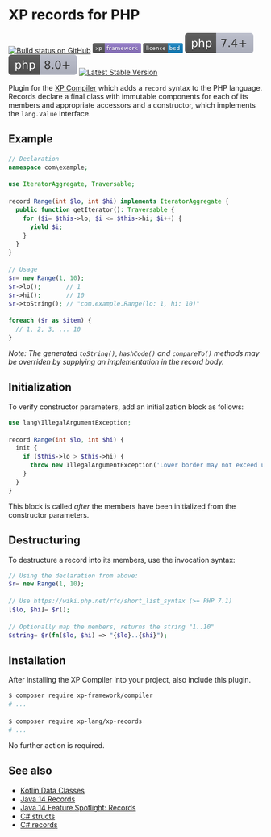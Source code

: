 XP records for PHP
==================

[![Build status on GitHub](https://github.com/xp-lang/xp-records/workflows/Tests/badge.svg)](https://github.com/xp-lang/xp-records/actions)
[![XP Framework Module](https://raw.githubusercontent.com/xp-framework/web/master/static/xp-framework-badge.png)](https://github.com/xp-framework/core)
[![BSD Licence](https://raw.githubusercontent.com/xp-framework/web/master/static/licence-bsd.png)](https://github.com/xp-framework/core/blob/master/LICENCE.md)
[![Requires PHP 7.4+](https://raw.githubusercontent.com/xp-framework/web/master/static/php-7_4plus.svg)](http://php.net/)
[![Supports PHP 8.0+](https://raw.githubusercontent.com/xp-framework/web/master/static/php-8_0plus.svg)](http://php.net/)
[![Latest Stable Version](https://poser.pugx.org/xp-lang/xp-records/version.png)](https://packagist.org/packages/xp-lang/xp-records)

Plugin for the [XP Compiler](https://github.com/xp-framework/compiler/) which adds a `record` syntax to the PHP language. Records declare a final class with immutable components for each of its members and appropriate accessors and a constructor, which implements the `lang.Value` interface.

Example
-------

```php
// Declaration
namespace com\example;

use IteratorAggregate, Traversable;

record Range(int $lo, int $hi) implements IteratorAggregate {
  public function getIterator(): Traversable {
    for ($i= $this->lo; $i <= $this->hi; $i++) {
      yield $i;
    }
  }
}

// Usage
$r= new Range(1, 10);
$r->lo();       // 1
$r->hi();       // 10
$r->toString(); // "com.example.Range(lo: 1, hi: 10)"

foreach ($r as $item) {
  // 1, 2, 3, ... 10
}
```

*Note: The generated `toString()`, `hashCode()` and `compareTo()` methods may be overriden by supplying an implementation in the record body.*

Initialization
--------------
To verify constructor parameters, add an initialization block as follows:

```php
use lang\IllegalArgumentException;

record Range(int $lo, int $hi) {
  init {
    if ($this->lo > $this->hi) {
      throw new IllegalArgumentException('Lower border may not exceed upper border');
    }
  }
}
```

This block is called *after* the members have been initialized from the constructor parameters.

Destructuring
-------------
To destructure a record into its members, use the invocation syntax:

```php
// Using the declaration from above:
$r= new Range(1, 10);

// Use https://wiki.php.net/rfc/short_list_syntax (>= PHP 7.1)
[$lo, $hi]= $r();

// Optionally map the members, returns the string "1..10"
$string= $r(fn($lo, $hi) => "{$lo}..{$hi}");
```

Installation
------------
After installing the XP Compiler into your project, also include this plugin.

```bash
$ composer require xp-framework/compiler
# ...

$ composer require xp-lang/xp-records
# ...
```

No further action is required.

See also
--------
* [Kotlin Data Classes](https://kotlinlang.org/docs/reference/data-classes.html)
* [Java 14 Records](https://docs.oracle.com/en/java/javase/14/language/records.html)
* [Java 14 Feature Spotlight: Records](https://www.infoq.com/articles/java-14-feature-spotlight/)
* [C# structs](https://docs.microsoft.com/en-us/dotnet/csharp/language-reference/builtin-types/struct)
* [C# records](https://docs.microsoft.com/en-us/dotnet/csharp/language-reference/builtin-types/record)